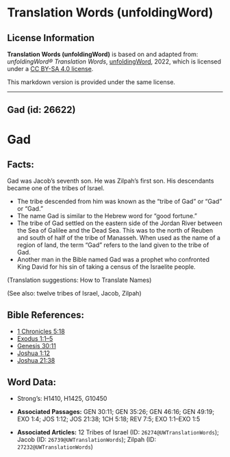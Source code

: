 # Translation Words (unfoldingWord)

## License Information

**Translation Words (unfoldingWord)** is based on and adapted from: _unfoldingWord® Translation Words_, [unfoldingWord](https://unfoldingword.org/utw), 2022, which is licensed under a [CC BY-SA 4.0 license](https://creativecommons.org/licenses/by-sa/4.0/legalcode.en).

This markdown version is provided under the same license.



--------------------------------

## Gad (id: 26622)

Gad
===

Facts:
------

Gad was Jacob’s seventh son. He was Zilpah’s first son. His descendants became one of the tribes of Israel.

* The tribe descended from him was known as the “tribe of Gad” or “Gad” or “Gad.”
* The name Gad is similar to the Hebrew word for “good fortune.”
* The tribe of Gad settled on the eastern side of the Jordan River between the Sea of Galilee and the Dead Sea. This was to the north of Reuben and south of half of the tribe of Manasseh. When used as the name of a region of land, the term “Gad” refers to the land given to the tribe of Gad.
* Another man in the Bible named Gad was a prophet who confronted King David for his sin of taking a census of the Israelite people.

(Translation suggestions: How to Translate Names)

(See also: twelve tribes of Israel, Jacob, Zilpah)

Bible References:
-----------------

* [1 Chronicles 5:18](https://ref.ly/1Chr5:18)
* [Exodus 1:1–5](https://ref.ly/Exod1:1-Exod1:5)
* [Genesis 30:11](https://ref.ly/Gen30:11)
* [Joshua 1:12](https://ref.ly/Josh1:12)
* [Joshua 21:38](https://ref.ly/Josh21:38)

Word Data:
----------

* Strong’s: H1410, H1425, G10450

* **Associated Passages:** GEN 30:11; GEN 35:26; GEN 46:16; GEN 49:19; EXO 1:4; JOS 1:12; JOS 21:38; 1CH 5:18; REV 7:5; EXO 1:1–EXO 1:5
* **Associated Articles:** 12 Tribes of Israel (ID: `26274@UWTranslationWords`); Jacob (ID: `26739@UWTranslationWords`); Zilpah (ID: `27232@UWTranslationWords`)

